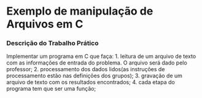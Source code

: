 <h1>Exemplo de manipulação de Arquivos em C</h1>

<h3>Descrição do Trabalho Prático</h3>
<p>Implementar um programa em C que faça:
1. leitura de um arquivo de texto com as informações de entrada do problema.
O arquivo será dado pelo professor;
2. processamento dos dados lidos(as instruções de processamento estão nas
definições dos grupos);
3. gravação de um arquivo de texto com os resultados encontrados;
4. cada etapa do programa tem que ser uma função;
</p>
